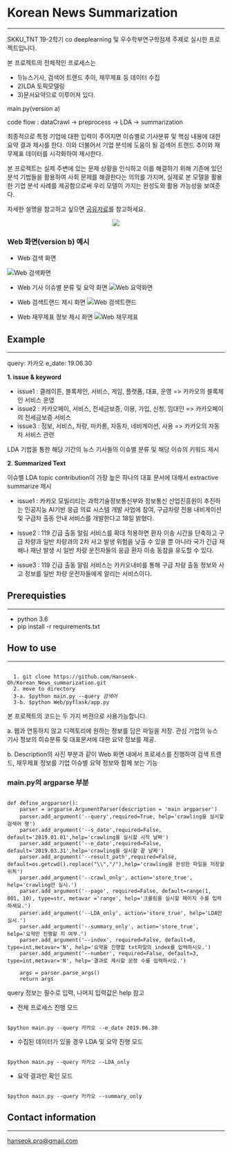 # Korean News Summarization
********************
SKKU_TNT 19-2학기 co deeplearning 및 우수학부연구학점제 주제로 실시한 프로젝트입니다. 

본 프로젝트의 전체적인 프로세스는 
- 1)뉴스기사, 검색어 트랜드 추이, 재무제표 등 데이터 수집 
- 2)LDA 토픽모델링
- 3)문서요약으로 이루어져 있다. 

main.py(version a) 

code flow : dataCrawl -> preprocess -> LDA -> summarization 

최종적으로 특정 기업에 대한 입력이 주어지면 이슈별로 기사분류 및 핵심 내용에 대한 요약 결과 제시를 한다. 이와 더불어서 기업 분석에 도움이 될 검색어 트랜드 추이와 재무제표 데이터를 시각화하여 제시한다. 

본 프로젝트는 실제 주변에 있는 문제 상황을 인식하고 이를 해결하기 위해 기존에 있던 분석 기법들을 활용하여 사회 문제를 해결한다는 의의를 가지며, 실제로 본 모델을 활용한 기업 분석 사례를 제공함으로써 우리 모델이 가지는 완성도와 활용 가능성을 보여준다. 

자세한 설명을 참고하고 싶으면 [공유자료](https://drive.google.com/open?id=17kE1KdiKyJBjpMhrkqV58NT7t7AR3LCX)를 참고하세요. 

<center><img src='img/poster.png'></center>

### Web 화면(version b) 예시


- Web 검색 화면 

![Web 검색화면](/img/web1.png)

- Web 기사 이슈별 분류 및 요약 화면
![Web 요약화면](/img/web2.png)

- Web 검색트랜드 제시 화면
![Web 검색트랜드](/img/web3.png)

- Web 재무제표 정보 제시 화면
![Web 재무제표](/img/web4.png)

## Example
------------------
query: 카카오
e_date: 19.06.30

<b>1. issue & keyword</b>
- issue1 : 클레이튼, 블록체인, 서비스, 게임, 플랫폼, 대표, 운영 => 카카오의 블록체인 서비스 운영
- issue2 : 카카오페이, 서비스, 전세금보증, 이용, 가입, 신청, 임대인 => 카카오페이의 전세금보증 서비스
- issue3 : 정보, 서비스, 차량, 마카롱, 자동차, 네비게이션, 사용 => 카카오의 자동차 서비스 관련

LDA 기법을 통한 해당 기간의 뉴스 기사들의 이슈별 분류 및 해당 이슈의 키워드 제시

<b>2. Summarized Text</b>

이슈별 LDA topic contribution이 가장 높은 하나의 대표 문서에 대해서 extractive summarize 제시 

- issue1 : 카카오 모빌리티는 과학기술정보통신부와 정보통신 산업진흥원이 추진하는 인공지능 AI기반 응급 의료 시스템 개발 사업에 참여, 구급차량 전용 내비게이션 및 구급차 출동 안내 서비스를 개발한다고 18일 밝혔다.
- issue2 : 119 긴급 출동 알림 서비스를 확대 적용하면 환자 이송 시간을 단축하고 구급 차량과 일반 차량과의 2차 사고 발생 위험을 낮출 수 있을 뿐 아니라 국가 긴급 재해나 재난 발생 시 일반 차량 운전자들의 응급 환자 이송 동참을 유도할 수 있다.

- issue3 : 119 긴급 출동 알림 서비스는 카카오내비를 통해 구급 차량 출동 정보와 사고 정보를 일반 차량 운전자들에게 알리는 서비스이다.


## Prerequisties
---------------------
- python 3.6
- pip install -r requirements.txt


## How to use
-------------
<pre><code>
  1. git clone https://github.com/Hanseok-Oh/Korean_News_summarization.git
  2. move to directory
  3-a. $python main.py --query <i>검색어</i> 
  3-b. $python Web/pyflask/app.py 
</code></pre>

본 프로젝트의 코드는 두 가지 버젼으로 사용가능합니다. 

a. 웹과 연동하지 않고 디렉토리에 원하는 정보를 담은 파일을 저장. 관심 기업의 뉴스 기사 정보의 이슈분류 및 대표문서에 대한 요약 정보를 제공.

b. Description의 사진 부분과 같이 Web 화면 내에서 프로세스를 진행하여 검색 트랜드, 재무제표 정보를 기업 이슈별 요약 정보와 함께 보는 기능


### main.py의 argparse 부분

<pre><code>
def define_argparser():
    parser = argparse.ArgumentParser(description = 'main argparser')
    parser.add_argument('--query',required=True, help='crawling을 실시할 검색어 명')
    parser.add_argument('--s_date',required=False, default='2019.01.01',help='crawling을 실시할 시작 날짜')
    parser.add_argument('--e_date',required=False, default='2019.03.31',help='crawling을 실시할 끝 날짜')
    parser.add_argument('--result_path',required=False, default=os.getcwd().replace("\\","/"),help='crawling을 완성한 파일을 저장할 위치')
    parser.add_argument('--crawl_only', action='store_true', help='crawling만 실시.')
    parser.add_argument('--page', required=False, default=range(1, 801, 10), type=str, metavar ='range', help='크롤링을 실시할 페이지 수를 입력하세요.')
    parser.add_argument('--LDA_only', action='store_true', help='LDA만 실시.')
    parser.add_argument('--summary_only', action='store_true', help='요약만 진행할 지 여부.')
    parser.add_argument('--index', required=False, default=0, type=int,metavar='N', help='요약을 진행할 txt파일의 index를 입력하시오.')
    parser.add_argument('--number', required=False, default=3, type=int,metavar='N', help='결과로 제시할 문장 수를 입력하시오.')

    args = parser.parse_args()
    return args
</pre></code>


query 정보는 필수로 입력, 나머지 입력값은 help 참고
- 전체 프로세스 진행 모드
<pre><code>
$python main.py --query 카카오 --e_date 2019.06.30
</pre></code>
- 수집된 데이터가 있을 경우 LDA 및 요약 진행 모드
<pre><code>
$python main.py --query 카카오 --LDA_only
</pre></code>
- 요약 결과만 확인 모드
<pre><code>
$python main.py --query 카카오 --summary_only
</pre></code>


## Contact information
---------------------
hanseok.pro@gmail.com

